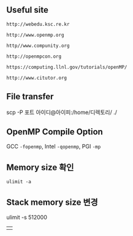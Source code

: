 ## Useful site

```
http://webedu.ksc.re.kr

http://www.openmp.org

http//www.compunity.org

http://openmpcon.org

https://computing.llnl.gov/tutorials/openMP/

http://www.citutor.org
```

## File transfer
scp -P 포트 아이디@아이피:/home/디렉토리/ ./

## OpenMP Compile Option
GCC `-fopenmp`, Intel `-qopenmp`, PGI `-mp`


## Memory size 확인
```
ulimit -a
```

## Stack memory size 변경
ulimit -s 512000


|  |
| :--: |
|  |
